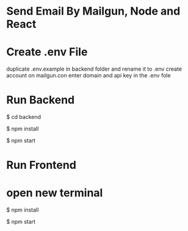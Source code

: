 # Send Email By Mailgun, Node and React




# Create .env File

duplicate .env.example in backend folder and rename it to .env
create account on mailgun.con
enter domain and api key in the .env fole

# Run Backend
$ cd backend

$ npm install

$ npm start

# Run Frontend

# open new terminal
$ npm install

$ npm start

